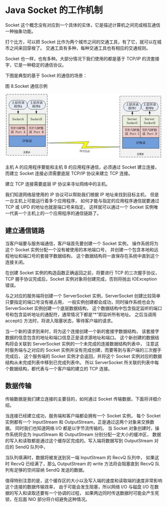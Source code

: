 

# Java Socket 的工作机制


Socket 这个概念没有对应到一个具体的实体，它是描述计算机之间完成相互通信一种抽象功能。

打个比方，可以把 Socket 比作为两个城市之间的交通工具，有了它，就可以在城市之间来回穿梭了。
交通工具有多种，每种交通工具也有相应的交通规则。

Socket 也一样，也有多种。大部分情况下我们使用的都是基于 TCP/IP 的流套接字，它是一种稳定的通信协议。

下图是典型的基于 Socket 的通信的场景：

图 8.Socket 通信示例

![](../images/io/java_socket.jpg)

主机 A 的应用程序要能和主机 B 的应用程序通信，必须通过 Socket 建立连接，
而建立 Socket 连接必须需要底层 TCP/IP 协议来建立 TCP 连接。

建立 TCP 连接需要底层 IP 协议来寻址网络中的主机。

我们知道网络层使用的 IP 协议可以帮助我们根据 IP 地址来找到目标主机，
但是一台主机上可能运行着多个应用程序，
如何才能与指定的应用程序通信就要通过 TCP 或 UPD 的地址也就是端口号来指定。
这样就可以通过一个 Socket 实例唯一代表一个主机上的一个应用程序的通信链路了。

## 建立通信链路
当客户端要与服务端通信，客户端首先要创建一个 Socket 实例，
操作系统将为这个 Socket 实例分配一个没有被使用的本地端口号，
并创建一个包含本地和远程地址和端口号的套接字数据结构，
这个数据结构将一直保存在系统中直到这个连接关闭。

在创建 Socket 实例的构造函数正确返回之前，将要进行 TCP 的三次握手协议，
TCP 握手协议完成后，Socket 实例对象将创建完成，否则将抛出 IOException 错误。

与之对应的服务端将创建一个 ServerSocket 实例，ServerSocket 创建比较简单只要指定的端口号没有被占用，
一般实例创建都会成功，同时操作系统也会为 ServerSocket 实例创建一个底层数据结构，
这个数据结构中包含指定监听的端口号和包含监听地址的通配符，通常情况下都是“*”即监听所有地址。
之后当调用 accept() 方法时，将进入阻塞状态，等待客户端的请求。

当一个新的请求到来时，将为这个连接创建一个新的套接字数据结构，
该套接字数据的信息包含的地址和端口信息正是请求源地址和端口。
这个新创建的数据结构将会关联到 ServerSocket 实例的一个未完成的连接数据结构列表中，
注意这时服务端与之对应的 Socket 实例并没有完成创建，而要等到与客户端的三次握手完成后，
这个服务端的 Socket 实例才会返回，并将这个 Socket 实例对应的数据结构从未完成列表中移到已完成列表中。
所以 ServerSocket 所关联的列表中每个数据结构，都代表与一个客户端的建立的 TCP 连接。

## 数据传输
传输数据是我们建立连接的主要目的，如何通过 Socket 传输数据，下面将详细介绍。

当连接已经建立成功，服务端和客户端都会拥有一个 Socket 实例，
每个 Socket 实例都有一个 InputStream 和 OutputStream，正是通过这两个对象来交换数据。
同时我们也知道网络 I/O 都是以字节流传输的。
当 Socket 对象创建时，操作系统将会为 InputStream 和 OutputStream 分别分配一定大小的缓冲区，
数据的写入和读取都是通过这个缓存区完成的。写入端将数据写到 OutputStream 对应的 SendQ 队列中，

当队列填满时，数据将被发送到另一端 InputStream 的 RecvQ 队列中，
如果这时 RecvQ 已经满了，那么 OutputStream 的 write 方法将会阻塞直到 RecvQ 队列有足够的空间容纳 SendQ 发送的数据。

值得特别注意的是，这个缓存区的大小以及写入端的速度和读取端的速度非常影响这个连接的数据传输效率，
由于可能会发生阻塞，所以网络 I/O 与磁盘 I/O 在数据的写入和读取还要有一个协调的过程，
如果两边同时传送数据时可能会产生死锁，在后面 NIO 部分将介绍避免这种情况。